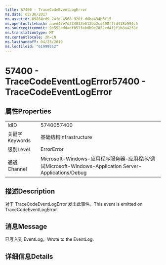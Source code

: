 ```yaml
---
title: 57400 - TraceCodeEventLogError
ms.date: 03/30/2017
ms.assetid: 89864cd9-24fd-4568-920f-d0ba434b6f15
ms.openlocfilehash: aaed47e7d334832e612bb2cd690f7fd418b994c5
ms.sourcegitcommit: 9b552addadfb57fab0b9e7852ed4f1f1b8a42f8e
ms.translationtype: MT
ms.contentlocale: zh-CN
ms.lasthandoff: 04/23/2019
ms.locfileid: "61999552"
---
```

# <a name="57400---tracecodeeventlogerror"></a><span data-ttu-id="b2749-102">57400 - TraceCodeEventLogError</span><span class="sxs-lookup"><span data-stu-id="b2749-102">57400 - TraceCodeEventLogError</span></span>
## <a name="properties"></a><span data-ttu-id="b2749-103">属性</span><span class="sxs-lookup"><span data-stu-id="b2749-103">Properties</span></span>  
  
|||  
|-|-|  
|<span data-ttu-id="b2749-104">Id</span><span class="sxs-lookup"><span data-stu-id="b2749-104">ID</span></span>|<span data-ttu-id="b2749-105">57400</span><span class="sxs-lookup"><span data-stu-id="b2749-105">57400</span></span>|  
|<span data-ttu-id="b2749-106">关键字</span><span class="sxs-lookup"><span data-stu-id="b2749-106">Keywords</span></span>|<span data-ttu-id="b2749-107">基础结构</span><span class="sxs-lookup"><span data-stu-id="b2749-107">Infrastructure</span></span>|  
|<span data-ttu-id="b2749-108">级别</span><span class="sxs-lookup"><span data-stu-id="b2749-108">Level</span></span>|<span data-ttu-id="b2749-109">Error</span><span class="sxs-lookup"><span data-stu-id="b2749-109">Error</span></span>|  
|<span data-ttu-id="b2749-110">通道</span><span class="sxs-lookup"><span data-stu-id="b2749-110">Channel</span></span>|<span data-ttu-id="b2749-111">Microsoft-Windows-应用程序服务器-应用程序/调试</span><span class="sxs-lookup"><span data-stu-id="b2749-111">Microsoft-Windows-Application Server-Applications/Debug</span></span>|  
  
## <a name="description"></a><span data-ttu-id="b2749-112">描述</span><span class="sxs-lookup"><span data-stu-id="b2749-112">Description</span></span>  
 <span data-ttu-id="b2749-113">对于 TraceCodeEventLogError 发出此事件。</span><span class="sxs-lookup"><span data-stu-id="b2749-113">This event is emitted on TraceCodeEventLogError.</span></span>  
  
## <a name="message"></a><span data-ttu-id="b2749-114">消息</span><span class="sxs-lookup"><span data-stu-id="b2749-114">Message</span></span>  
 <span data-ttu-id="b2749-115">已写入到 EventLog。</span><span class="sxs-lookup"><span data-stu-id="b2749-115">Wrote to the EventLog.</span></span>  
  
## <a name="details"></a><span data-ttu-id="b2749-116">详细信息</span><span class="sxs-lookup"><span data-stu-id="b2749-116">Details</span></span>

